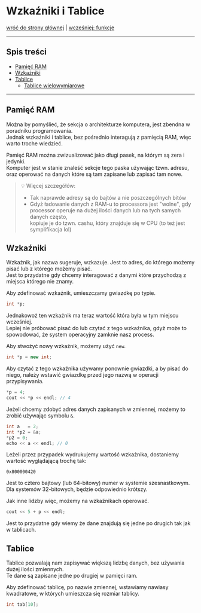 # Wzkaźniki i Tablice

[wróć do strony głównej](../README.md) | [wcześniej: funkcje](funcs.md)

***

## Spis treści

- [Pamięć RAM](#pamięć-ram)
- [Wzkażniki](#wzkaźniki)
- [Tablice](#tablice)
  - [Tablice wielowymiarowe](#tablice-wielowymiarowe)

***

## Pamięć RAM

Można by pomyślieć, że sekcja o architekturze komputera, jest zbendna w poradniku programowania.  
Jednak wzkażniki i tablice, bez pośrednio interagują z pamięcią RAM, więc warto troche wiedzieć.

Pamięć RAM można zwizualizować jako długi pasek, na którym są zera i jedynki.  
Komputer jest w stanie znaleść sekcje tego paska używając tzwn. adresu,
oraz operować na danych które są tam zapisane lub zapisać tam nowe.

> :bulb: Więcej szczegółów:
>
> - Tak naprawde adresy są do bajtów a nie poszczególnych bitów
> - Gdyż ładowanie danych z RAM-u to processora jest "wolne", gdy processor operuje na dużej ilości danych lub na tych samych danych często,  
>   kopiuje je do tzwn. cashu, który znajduje się w CPU (to też jest symplifikacja lol)

## Wzkaźniki

Wzkażnik, jak nazwa sugeruje, wzkazuje. Jest to adres, do którego możemy pisać lub z którego możemy pisać.  
Jest to przydatne gdy chcemy interagować z danymi które przychodzą z miejsca którego nie znamy.

Aby zdefinować wzkaźnik, umieszczamy gwiazdkę po typie.

```c++
int *p;
```

Jednakowoż ten wzkaźnik ma teraz wartość która była w tym miejscu wcześniej.  
Lepiej nie próbować pisać do lub czytać z tego wzkaźnika, gdyż może to spowodować, że system operacyjny zamknie nasz process.

Aby stwożyć nowy wzkaźnik, możemy użyć `new`.

```c++
int *p = new int;
```

Aby czytać z tego wzkaźnika używamy ponownie gwiazdki, a by pisać do niego, należy wstawić gwiazdkę przed jego nazwą w operacji  
przypisywania.

```c++
*p = 4;
cout << *p << endl; // 4
```

Jeżeli chcemy zdobyć adres danych zapisanych w zmiennej, możemy to zrobić używając symbolu `&`.

```c++
int a   = 2;
int *p2 = &a;
*p2 = 0;
echo << a << endl; // 0
```

Leżeli przez przypadek wydrukujemy wartość wzkażnika, dostaniemy wartość wyglądającą trochę tak:

```
0x800000420
```

<!-- przyrzekam był to pierwszy address który mi został dany lol -->

Jest to cztero bajtowy (lub 64-bitowy) numer w systemie szesnastkowym. Dla systemów 32-bitowych, będzie odpowiednio krótszy.

Jak inne lidzby więc, możemy na wzkaźnikach operować.

```c++
cout << 5 + p << endl;
```

Jest to przydatne gdy wiemy że dane znajdują się jedne po drugich tak jak w tablicach.

## Tablice

Tablice pozwalają nam zapisywać większą lidzbę danych, bez używania dużej ilości zmiennych.  
Te dane są zapisane jedne po drugiej w pamięci ram.

Aby zdefinować tablicę, po nazwie zmiennej, wstawiamy nawiasy kwadratowe, w których umieszcza się rozmiar tablicy.

```c++
int tab[10];
```
